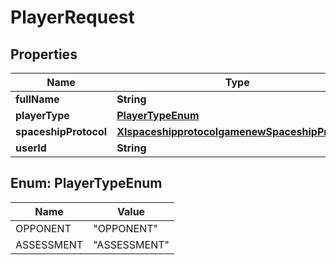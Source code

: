
# PlayerRequest

## Properties
Name | Type | Description | Notes
------------ | ------------- | ------------- | -------------
**fullName** | **String** |  |  [optional]
**playerType** | [**PlayerTypeEnum**](#PlayerTypeEnum) |  |  [optional]
**spaceshipProtocol** | [**XlspaceshipprotocolgamenewSpaceshipProtocol**](XlspaceshipprotocolgamenewSpaceshipProtocol.md) |  |  [optional]
**userId** | **String** |  |  [optional]


<a name="PlayerTypeEnum"></a>
## Enum: PlayerTypeEnum
Name | Value
---- | -----
OPPONENT | &quot;OPPONENT&quot;
ASSESSMENT | &quot;ASSESSMENT&quot;



